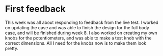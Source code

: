 # First feedback

This week was all about responding to feedback from the live test. I worked on updating the case and was able to finish the design for the full body case, and will be finished during week 8. I also worked on creating my own knobs for the potentiometers, and was able to make a test knob with the correct dimensions. All I need for the knobs now is to make them look pretty.
